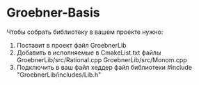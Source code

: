 # Groebner-Basis
Чтобы собрать библиотеку в вашем проекте нужно:
1) Поставит в проект файл GroebnerLib
2) Добавить в исполняемые в CmakeList.txt файлы GroebnerLib/src/Rational.cpp GroebnerLib/src/Monom.cpp
3) Подключить в ваш файл хеддер файл библиотеки #include "GroebnerLib/includes/Lib.h"
